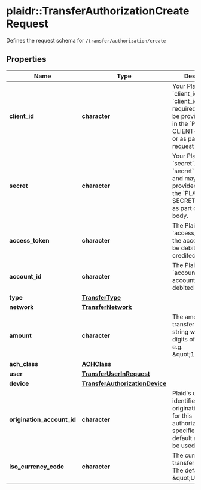 # plaidr::TransferAuthorizationCreateRequest

Defines the request schema for `/transfer/authorization/create`

## Properties
Name | Type | Description | Notes
------------ | ------------- | ------------- | -------------
**client_id** | **character** | Your Plaid API &#x60;client_id&#x60;. The &#x60;client_id&#x60; is required and may be provided either in the &#x60;PLAID-CLIENT-ID&#x60; header or as part of a request body. | [optional] 
**secret** | **character** | Your Plaid API &#x60;secret&#x60;. The &#x60;secret&#x60; is required and may be provided either in the &#x60;PLAID-SECRET&#x60; header or as part of a request body. | [optional] 
**access_token** | **character** | The Plaid &#x60;access_token&#x60; for the account that will be debited or credited. | 
**account_id** | **character** | The Plaid &#x60;account_id&#x60; for the account that will be debited or credited. | 
**type** | [**TransferType**](TransferType.md) |  | 
**network** | [**TransferNetwork**](TransferNetwork.md) |  | 
**amount** | **character** | The amount of the transfer (decimal string with two digits of precision e.g. \&quot;10.00\&quot;). | 
**ach_class** | [**ACHClass**](ACHClass.md) |  | 
**user** | [**TransferUserInRequest**](TransferUserInRequest.md) |  | 
**device** | [**TransferAuthorizationDevice**](TransferAuthorizationDevice.md) |  | [optional] 
**origination_account_id** | **character** | Plaid&#39;s unique identifier for the origination account for this authorization. If not specified, the default account will be used. | [optional] 
**iso_currency_code** | **character** | The currency of the transfer amount. The default value is \&quot;USD\&quot;. | [optional] 


